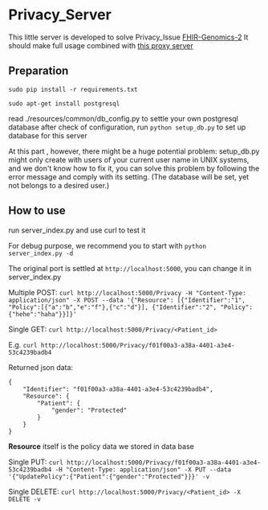 # Privacy_Server

This little server is developed to solve Privacy_Issue [FHIR-Genomics-2](https://github.com/chaiery/FHIR-Genomics-2)
It should make full usage combined with [this proxy server](https://github.com/Reimilia/Proxy_Server)


## Preparation

```sudo pip install -r requirements.txt```

```sudo apt-get install postgresql```

read ./resources/common/db_config.py to settle your own postgresql database
after check of configuration, run ```python setup_db.py``` to set up database for this server

At this part , however, there might be a huge potential problem: setup_db.py might only create
with users of your current user name in UNIX systems, and we don't know how to fix it, you can solve this problem by
following the error message and comply with its setting. (The database will be set, yet not belongs to a desired user.)


## How to use

run server_index.py and use curl to test it

For debug purpose, we recommend you to start with
```python server_index.py -d```

The original port is settled at ```http://localhost:5000```, you can change it in server_index.py

Multiple POST:
```curl http://localhost:5000/Privacy -H "Content-Type: application/json" -X POST --data '{"Resource": [{"Identifier":"1", "Policy":[{"a":"b","e":"f"},{"c":"d"}], {"Identifier":"2", "Policy":{"hehe":"haha"}}]}'```

Single GET:
```curl http://localhost:5000/Privacy/<Patient_id>```

E.g.
```curl http://localhost:5000/Privacy/f01f00a3-a38a-4401-a3e4-53c4239badb4```

Returned json data:
```
{
    "Identifier": "f01f00a3-a38a-4401-a3e4-53c4239badb4", 
    "Resource": {
        "Patient": {
            "gender": "Protected"
        }
    }
}
```

**Resource** itself is the policy data we stored in data base


Single PUT:
```curl http://localhost:5000/Privacy/f01f00a3-a38a-4401-a3e4-53c4239badb4 -H "Content-Type: application/json" -X PUT --data '{"UpdatePolicy":{"Patient":{"gender":"Protected"}}}' -v```


Single DELETE:
```curl http://localhost:5000/Privacy/<Patient_id> -X DELETE -v```

